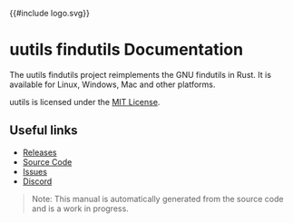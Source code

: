 <!-- markdownlint-disable MD041 -->

{{#include logo.svg}}

<!-- markdownlint-disable MD033 -->

<style>
    /* Make the logo a bit bigger and center */
    #logo {
        height: 200px;
        width: 100%;
    }

    /* This is necessary to get the <use> tags to obey the CSS styles below */
    g, polygon {
        fill: inherit;
        stroke: inherit;
    }

    /* Set the circle to the foreground color of the theme */
    #gear circle {
        stroke: var(--fg);
    }

    /* Set the stroke of polygons and the copies (via use) */
    #gear polygon,
    #gear use {
        fill: var(--fg);
        stroke: var(--fg);
    }
</style>

# uutils findutils Documentation

The uutils findutils project reimplements the GNU findutils in Rust. It is available for Linux, Windows, Mac
and other platforms.

uutils is licensed under the
[MIT License](https://github.com/uutils/findutils/blob/main/LICENSE).

## Useful links

- [Releases](https://github.com/uutils/findutils/releases)
- [Source Code](https://github.com/uutils/findutils)
- [Issues](https://github.com/uutils/findutils/issues)
- [Discord](https://discord.gg/wQVJbvJ)

> Note: This manual is automatically generated from the source code and is a
> work in progress.
